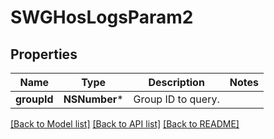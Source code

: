 # SWGHosLogsParam2

## Properties
Name | Type | Description | Notes
------------ | ------------- | ------------- | -------------
**groupId** | **NSNumber*** | Group ID to query. | 

[[Back to Model list]](../README.md#documentation-for-models) [[Back to API list]](../README.md#documentation-for-api-endpoints) [[Back to README]](../README.md)


